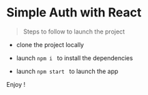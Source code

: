 # Simple Auth with React

> Steps to follow to launch the project

- clone the project locally

- launch `npm i ` to install the dependencies

- launch `npm start ` to launch the app

Enjoy !
